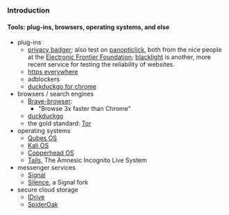 ### Introduction

#### Tools: plug-ins, browsers, operating systems, and else
* plug-ins
  * [privacy badger](https://www.eff.org/privacybadger); also test on [panopticlick](https://panopticlick.eff.org/), both from the nice people at the [Electronic Frontier Foundation](https://www.eff.org/); [blacklight](https://themarkup.org/blacklight) is another, more recent service for testing the reliability of websites.
  * [https everywhere](https://www.eff.org/https-everywhere)
  * adblockers
  * [duckduckgo for chrome](https://chrome.google.com/webstore/detail/duckduckgo-for-chrome/bkdgflcldnnnapblkhphbgpggdiikppg?hl=en)
* browsers / search engines
  * [Brave-browser](https://brave.com/): 
     * "Browse 3x faster than Chrome"
  * [duckduckgo](https://duckduckgo.com/)
  * the gold standard: [Tor](https://www.torproject.org/)
* operating systems
  * [Qubes OS](https://www.qubes-os.org/)
  * [Kali OS](https://www.kali.org/)
  * [Copperhead OS](https://copperhead.co/android/)
  * [Tails](https://tails.boum.org/index.en.html), The Amnesic Incognito Live System
* messenger services
  * [Signal](https://whispersystems.org/)
  * [Silence](https://silence.im/), a Signal fork 
* secure cloud storage
  * [IDrive](https://www.idrive.com/)
  * [SpiderOak](https://spideroak.com/)
